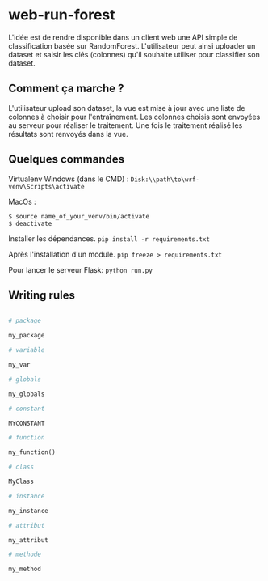 # web-run-forest
L'idée est de rendre disponible dans un client web une API simple de classification basée sur RandomForest.
L'utilisateur peut ainsi uploader un dataset et saisir les clés (colonnes) qu'il souhaite utiliser pour classifier son dataset.

## Comment ça marche ?
L'utilisateur upload son dataset, la vue est mise à jour avec une liste de colonnes à choisir pour l'entraînement.
Les colonnes choisis sont envoyées au serveur pour réaliser le traitement.
Une fois le traitement réalisé les résultats sont renvoyés dans la vue.

## Quelques commandes
Virtualenv
Windows (dans le CMD) : `Disk:\\path\to\wrf-venv\Scripts\activate`

MacOs :
```
$ source name_of_your_venv/bin/activate
$ deactivate
```

Installer les dépendances.
`pip install -r requirements.txt`

Après l'installation d'un module.
`pip freeze > requirements.txt`

Pour lancer le serveur Flask:
`python run.py`

## Writing rules

```python

# package

my_package

# variable

my_var

# globals

my_globals

# constant

MYCONSTANT

# function

my_function()

# class

MyClass

# instance

my_instance

# attribut

my_attribut

# methode

my_method

```
